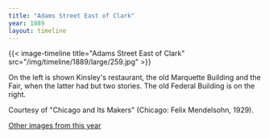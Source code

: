 ```yaml
---
title: "Adams Street East of Clark"
year: 1889
layout: timeline
---
```


{{< image-timeline title="Adams Street East of Clark" src="/img/timeline/1889/large/259.jpg" >}}
 

On the left is shown Kinsley's restaurant, the old Marquette Building and the Fair, when the latter had but two stories. The old Federal Building is on the right. 

Courtesy of "Chicago and Its Makers" (Chicago: Felix Mendelsohn, 1929).  

[Other images from this year](/historical/timeline/1889)